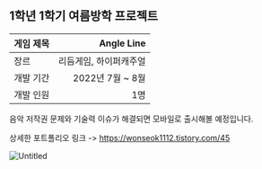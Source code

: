 ## 1학년 1학기 여름방학 프로젝트 <br>

| 게임 제목  | Angle Line |
| ------------- | -------------: |
| 장르  | 리듬게임, 하이퍼캐주얼  |
| 개발 기간  | 2022년 7월 ~ 8월  |
| 개발 인원  | 1명  |

음악 저작권 문제와 기술력 이슈가 해결되면 모바일로 출시해볼 예정입니다.

상세한 포트폴리오 링크 -> https://wonseok1112.tistory.com/45

![Untitled](https://github.com/rlatjdgh1122/2024Gamjam/assets/98933635/bf0b64e8-5e79-4be2-ab08-db549c915af2)

